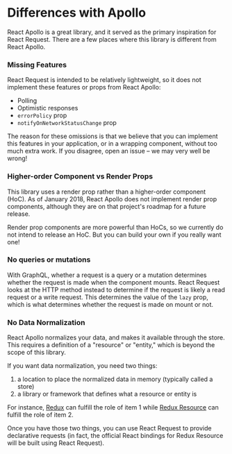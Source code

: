 # Differences with Apollo

React Apollo is a great library, and it served as the primary inspiration for React Request.
There are a few places where this library is different from React Apollo.

### Missing Features

React Request is intended to be relatively lightweight, so it does not implement these
features or props from React Apollo:

* Polling
* Optimistic responses
* `errorPolicy` prop
* `notifyOnNetworkStatusChange` prop

The reason for these omissions is that we believe that you can implement this features in your
application, or in a wrapping component, without too much extra work. If you disagree, open an issue –
we may very well be wrong!

### Higher-order Component vs Render Props

This library uses a render prop rather than a higher-order component (HoC). As of January 2018,
React Apollo does not implement render prop components, although they are on that project's roadmap
for a future release.

Render prop components are more powerful than HoCs, so we currently do not intend to release
an HoC. But you can build your own if you really want one!

### No queries or mutations

With GraphQL, whether a request is a query or a mutation determines whether the request is made
when the component mounts. React Request looks at the HTTP method instead to determine if the
request is likely a read request or a write request. This determines the value of the `lazy`
prop, which is what determines whether the request is made on mount or not.

### No Data Normalization

React Apollo normalizes your data, and makes it available through the store. This requires a
definition of a "resource" or "entity," which is beyond the scope of this library.

If you want data normalization, you need two things:

1. a location to place the normalized data in memory (typically called a store)
2. a library or framework that defines what a resource or entity is

For instance, [Redux](https://redux.js.org) can fulfill the role of item 1 while
[Redux Resource](https://redux-resource.js.org) can fulfill the role of item 2.

Once you have those two things, you can use React Request to provide declarative
requests (in fact, the official React bindings for Redux Resource will be built
using React Request).
